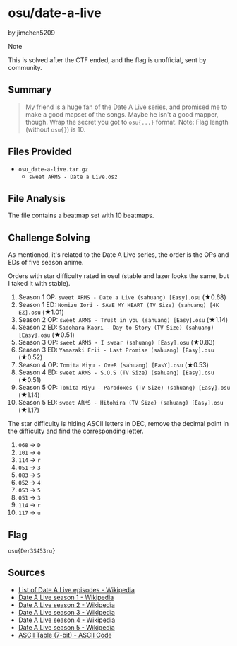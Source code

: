 # osu/date-a-live

by jimchen5209

> [!NOTE]
> This is solved after the CTF ended, and the flag is unofficial, sent by community.

## Summary

> My friend is a huge fan of the Date A Live series, and promised me to make a good mapset of the songs. Maybe he isn't a good mapper, though.
> Wrap the secret you got to `osu{...}` format. Note: Flag length (without `osu{}`) is 10.

## Files Provided

- `osu_date-a-live.tar.gz`
  - `sweet ARMS - Date a Live.osz`

## File Analysis

The file contains a beatmap set with 10 beatmaps.

## Challenge Solving

As mentioned, it's related to the Date A Live series, the order is the OPs and EDs of five season anime.

Orders with star difficulty rated in osu! (stable and lazer looks the same, but I taked it with stable).

1. Season 1 OP: `sweet ARMS - Date a Live (sahuang) [Easy].osu`  (★0.68)
2. Season 1 ED: `Nomizu Iori - SAVE MY HEART (TV Size) (sahuang) [4K EZ].osu` (★1.01)
3. Season 2 OP: `sweet ARMS - Trust in you (sahuang) [Easy].osu` (★1.14)
4. Season 2 ED: `Sadohara Kaori - Day to Story (TV Size) (sahuang) [Easy].osu` (★0.51)
5. Season 3 OP: `sweet ARMS - I swear (sahuang) [Easy].osu` (★0.83)
6. Season 3 ED: `Yamazaki Erii - Last Promise (sahuang) [Easy].osu` (★0.52)
7. Season 4 OP: `Tomita Miyu - OveR (sahuang) [EasY].osu` (★0.53)
8. Season 4 ED: `sweet ARMS - S.O.S (TV Size) (sahuang) [Easy].osu` (★0.51)
9. Season 5 OP: `Tomita Miyu - Paradoxes (TV Size) (sahuang) [Easy].osu` (★1.14)
10. Season 5 ED: `sweet ARMS - Hitohira (TV Size) (sahuang) [Easy].osu` (★1.17)

The star difficulty is hiding ASCII letters in DEC, remove the decimal point in the difficulty and find the corresponding letter.

1. `068` -> `D`
2. `101` -> `e`
3. `114` -> `r`
4. `051` -> `3`
5. `083` -> `S`
6. `052` -> `4`
7. `053` -> `5`
8. `051` -> `3`
9. `114` -> `r`
10. `117` -> `u`

## Flag

`osu{Der3S453ru}`

## Sources

- [List of Date A Live episodes - Wikipedia](https://en.wikipedia.org/wiki/List_of_Date_A_Live_episodes)
- [Date A Live season 1 - Wikipedia](https://en.wikipedia.org/wiki/Date_A_Live_season_1)
- [Date A Live season 2 - Wikipedia](https://en.wikipedia.org/wiki/Date_A_Live_season_2)
- [Date A Live season 3 - Wikipedia](https://en.wikipedia.org/wiki/Date_A_Live_season_3)
- [Date A Live season 4 - Wikipedia](https://en.wikipedia.org/wiki/Date_A_Live_season_4)
- [Date A Live season 5 - Wikipedia](https://en.wikipedia.org/wiki/Date_A_Live_season_5)
- [ASCII Table (7-bit) - ASCII Code](https://www.ascii-code.com/ASCII)


